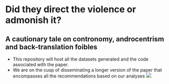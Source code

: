 # Did they direct the violence or admonish it?
## A cautionary tale on contronomy, androcentrism and back-translation foibles
- This repository will host all the datasets generated and the code associated with the paper.
- We are on the cusp of disseminating a longer version of the paper that encompasses all the recommendations based on our analyses
![](.gif)
